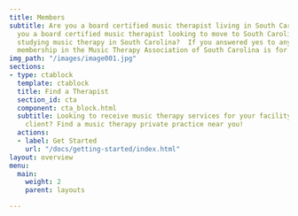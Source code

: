 ```yaml
---
title: Members
subtitle: Are you a board certified music therapist living in South Carolina? Are
  you a board certified music therapist looking to move to South Carolina? Are you
  studying music therapy in South Carolina?  If you answered yes to any of those questions,
  membership in the Music Therapy Association of South Carolina is for you!
img_path: "/images/image001.jpg"
sections:
- type: ctablock
  template: ctablock
  title: Find a Therapist
  section_id: cta
  component: cta_block.html
  subtitle: Looking to receive music therapy services for your facility or as an individual
    client? Find a music therapy private practice near you!
  actions:
  - label: Get Started
    url: "/docs/getting-started/index.html"
layout: overview
menu:
  main:
    weight: 2
    parent: layouts

---
```

